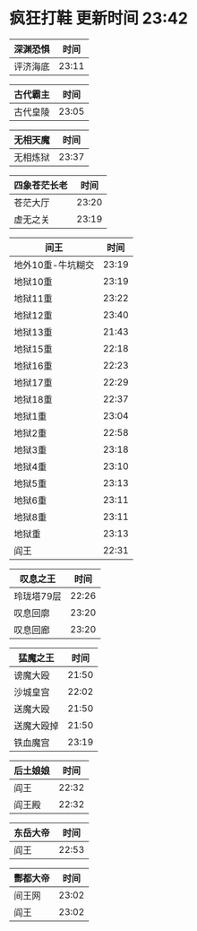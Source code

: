 # 疯狂打鞋 更新时间 23:42

| 深渊恐惧   | 时间    |
|--------|-------|
| 评济海底 | 23:11 |

| 古代霸主   | 时间    |
|--------|-------|
| 古代皇陵 | 23:05 |

| 无相天魔   | 时间    |
|--------|-------|
| 无相炼狱 | 23:37 |

| 四象苍茫长老   | 时间    |
|--------|-------|
| 苍茫大厅 | 23:20 |
| 虚无之关 | 23:19 |

| 间王   | 时间    |
|--------|-------|
| 地外10重-牛坑糊交 | 23:19 |
| 地狱10重 | 23:19 |
| 地狱11重 | 23:22 |
| 地狱12重 | 23:40 |
| 地狱13重 | 21:43 |
| 地狱15重 | 22:18 |
| 地狱16重 | 22:23 |
| 地狱17重 | 22:29 |
| 地狱18重 | 22:37 |
| 地狱1重 | 23:04 |
| 地狱2重 | 22:58 |
| 地狱3重 | 23:18 |
| 地狱4重 | 23:10 |
| 地狱5重 | 23:13 |
| 地狱6重 | 23:11 |
| 地狱8重 | 23:11 |
| 地狱重 | 23:13 |
| 阎王 | 22:31 |

| 叹息之王   | 时间    |
|--------|-------|
| 玲珑塔79层 | 22:26 |
| 叹息回廓 | 23:20 |
| 叹息回廊 | 23:20 |

| 猛魔之王   | 时间    |
|--------|-------|
| 谤魔大殴 | 21:50 |
| 沙城皇宫 | 22:02 |
| 送魔大殴 | 21:50 |
| 送魔大殴掉 | 21:50 |
| 铁血魔宫 | 23:19 |

| 后土娘娘   | 时间    |
|--------|-------|
| 阎王 | 22:32 |
| 阎王殿 | 22:32 |

| 东岳大帝   | 时间    |
|--------|-------|
| 阎王 | 22:53 |

| 酆都大帝   | 时间    |
|--------|-------|
| 间王网 | 23:02 |
| 阎王 | 23:02 |